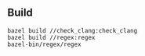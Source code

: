 
## Build

```console
bazel build //check_clang:check_clang
bazel build //regex:regex
bazel-bin/regex/regex
```